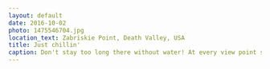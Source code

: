 ```yaml
---
layout: default
date: 2016-10-02
photo: 1475546704.jpg
location_text: Zabriskie Point, Death Valley, USA
title: Just chillin'
caption: Don't stay too long there without water! At every view point signs were warning visitors to bring at least a gallon of water with them where ever they go. It is not called the Death Valley for nothing.
---
```

